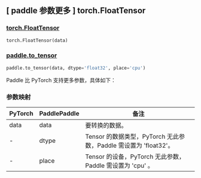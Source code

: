 ## [ paddle 参数更多 ] torch.FloatTensor

### [torch.FloatTensor](https://pytorch.org/docs/stable/tensors.html)

```python
torch.FloatTensor(data)
```

### [paddle.to_tensor](https://www.paddlepaddle.org.cn/documentation/docs/zh/develop/api/paddle/to_tensor_cn.html#to-tensor)

```python
paddle.to_tensor(data, dtype='float32', place='cpu')
```

Paddle 比 PyTorch 支持更多参数，具体如下：

### 参数映射

| PyTorch | PaddlePaddle | 备注                                                        |
| ------- | ------------ | ----------------------------------------------------------- |
| data    | data         | 要转换的数据。 |
| -       | dtype        | Tensor 的数据类型，PyTorch 无此参数，Paddle 需设置为 'float32'。   |
| -       | place        | Tensor 的设备，PyTorch 无此参数，Paddle 需设置为 'cpu' 。         |
